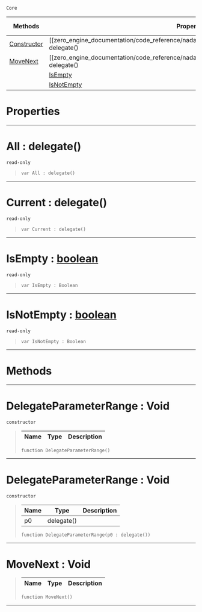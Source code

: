  `Core`

|Methods|Properties|Base Classes|Derived Classes|
|---|---|---|---|
|[ Constructor](https://github.com/ZilchEngine/ZilchDocs/blob/master/code_reference/nada_base_types/delegateparameterrange.markdown#delegateparameterrange-v)|[[zero_engine_documentation/code_reference/nada_base_types/delegateparameterrange/#all-delegate() | All]]| | |
|[ MoveNext](https://github.com/ZilchEngine/ZilchDocs/blob/master/code_reference/nada_base_types/delegateparameterrange.markdown#movenext-void)|[[zero_engine_documentation/code_reference/nada_base_types/delegateparameterrange/#current-delegate() | Current]]| | |
| |[ IsEmpty](https://github.com/ZilchEngine/ZilchDocs/blob/master/code_reference/nada_base_types/delegateparameterrange.markdown#isempty-zero-engine-docu)| | |
| |[ IsNotEmpty](https://github.com/ZilchEngine/ZilchDocs/blob/master/code_reference/nada_base_types/delegateparameterrange.markdown#isnotempty-zero-engine-d)| | |


 #  Properties


---  
 #  All : delegate()

 `read-only`

> 
> ``` lang=cpp, name=Nada
> var All : delegate()


---  
 #  Current : delegate()

 `read-only`

> 
> ``` lang=cpp, name=Nada
> var Current : delegate()


---  
 #  IsEmpty : [boolean](https://github.com/ZilchEngine/ZilchDocs/blob/master/code_reference/nada_base_types/boolean.markdown)

 `read-only`

> 
> ``` lang=cpp, name=Nada
> var IsEmpty : Boolean


---  
 #  IsNotEmpty : [boolean](https://github.com/ZilchEngine/ZilchDocs/blob/master/code_reference/nada_base_types/boolean.markdown)

 `read-only`

> 
> ``` lang=cpp, name=Nada
> var IsNotEmpty : Boolean


---  
 #  Methods


---  
 #  DelegateParameterRange : Void

 `constructor`

> 
> |Name|Type|Description|
> |---|---|---|
> ``` lang=cpp, name=Nada
> function DelegateParameterRange()
> ``` 


---  
 #  DelegateParameterRange : Void

 `constructor`

> 
> |Name|Type|Description|
> |---|---|---|
> |p0|delegate()| |
> ``` lang=cpp, name=Nada
> function DelegateParameterRange(p0 : delegate())
> ``` 


---  
 #  MoveNext : Void

> 
> |Name|Type|Description|
> |---|---|---|
> ``` lang=cpp, name=Nada
> function MoveNext()
> ``` 


---  
 

 